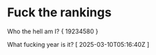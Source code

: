 # Fuck the rankings

Who the hell am I?
{ 19234580 }

What fucking year is it?
[ 2025-03-10T05:16:40Z ]
